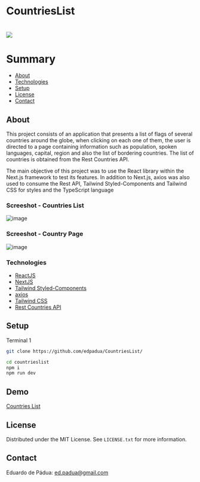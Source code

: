 # CountriesList

<h1>
    <a href="https://countries-list-drab.vercel.app/"><img src="https://github.com/edpadua/CountriesList/blob/main/countrieslist/public/countrieslist-capture.gif"></a>
</h1>

# Summary

- [About](#about)
- [Technologies](#technologies)
- [Setup](#setup)
- [License](#license)
- [Contact](#contact)
 
## About

This project consists of an application that presents a list of flags of several countries around the globe, when clicking on each one of them, the user is directed to a page containing information such as population, spoken languages, capital, region and also the list of bordering countries. The list of countries is obtained from the Rest Countries API.

The main objective of this project was to use the React library within the Next.js framework to test its features. In addition to Next.js, axios was also used to consume the Rest API, Tailwind Styled-Components and Tailwind CSS for styles and the TypeScript language

### Screeshot - Countries List

![image](https://github.com/edpadua/CountriesList/assets/4975360/d42c27d4-966a-4fcc-a7c7-df976b322595)


### Screeshot - Country Page

![image](https://github.com/edpadua/CountriesList/assets/4975360/524cc87a-ab6e-4fd5-bb07-2f0f9b1e8320)



### Technologies

- [ReactJS](https://reactjs.org)
- [NextJS](https://nextjs.org/)
- [Tailwind Styled-Components](https://www.npmjs.com/package/tailwind-styled-components)
- [axios](https://www.npmjs.com/package/axios)
- [Tailwind CSS](https://tailwindcss.com/)
- [Rest Countries API](https://restcountries.com/)

## Setup

Terminal 1 

```bash
git clone https://github.com/edpadua/CountriesList/

cd countrieslist
npm i
npm run dev
```

## Demo

[Countries List](https://countries-list-drab.vercel.app/)

## License

Distributed under the MIT License. See `LICENSE.txt` for more information.


## Contact

Eduardo de Pádua: ed.padua@gmail.com

